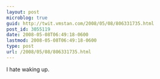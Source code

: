 ```yaml
---
layout: post
microblog: true
guid: http://twit.vmstan.com/2008/05/08/806331735.html
post_id: 3055119
date: 2008-05-08T06:49:18-0600
lastmod: 2008-05-08T06:49:18-0600
type: post
url: /2008/05/08/806331735.html
---
```

I hate waking up.
